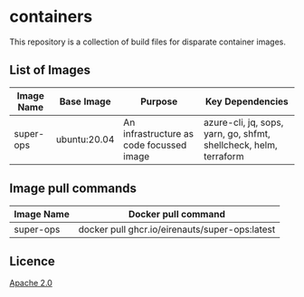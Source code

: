 # containers

This repository is a collection of build files for disparate container images.

## List of Images

| Image Name | Base Image   | Purpose                                  | Key Dependencies                                                  |
| ---------- | ------------ | ---------------------------------------- | ----------------------------------------------------------------- |
| super-ops  | ubuntu:20.04 | An infrastructure as code focussed image | azure-cli, jq, sops, yarn, go, shfmt, shellcheck, helm, terraform |

## Image pull commands

| Image Name | Docker pull command                            |
| ---------- | ---------------------------------------------- |
| super-ops  | docker pull ghcr.io/eirenauts/super-ops:latest |

## Licence

[Apache 2.0](https://choosealicense.com/licenses/apache-2.0/)
